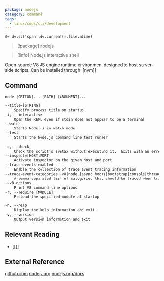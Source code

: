 ```yaml
---
package: nodejs
category: command
tags:
  - linux/cmds/cli/development
---
```


`$= dv.el('span',dv.current().file.mtime)`
> [!package] nodejs

> [!info] Node.js interactive shell

Open-source V8 JS engine runtime environment designed to host server-side scripts. Can be installed through [[nvm]]

## Command
```txt
node [OPTION]... [PATH] [ARGUMENT]...

--title=[STRING]
	Specify process title on startup
-i, --interactive
	Open the REPL even if stdin does not appear to be a terminal
--watch
	Starts Node.js in watch mode
--test
	Starts the Node.js command line test runner
	
-c, --check
	Check the script's syntax without executing it.	 Exits with an error code if script is invalid
--inspect=[HOST:PORT]
	Activate inspector on the given host and port
--trace-events-enabled
	Enable the collection of trace event tracing information
--trace-event-categories [v8|node.[async_hooks|bootstrap|console|threadpoolwork.[sync|async]|dns.native|net.native|environment|fs.[sync|async]|fs_dir.[sync|async]|perf|promises.rejections|vm.script|http|module_timer]]...
	A comma-separated list of categories that should be traced when trace event tracing is enabled
--v8-options
	Print V8 command-line options
-r, --require [MODULE]
	Preload the specified module at startup

-h, --help
	Display the help information and exit 
-v, --version
	Output version information and exit
```

## Relevant Reading
- [[]]

## External Reference
[github.com](https://github.com/nodejs)
[nodejs.org](https://nodejs.org/)
[nodejs.org/docs](https://nodejs.org/docs/latest/api/)

